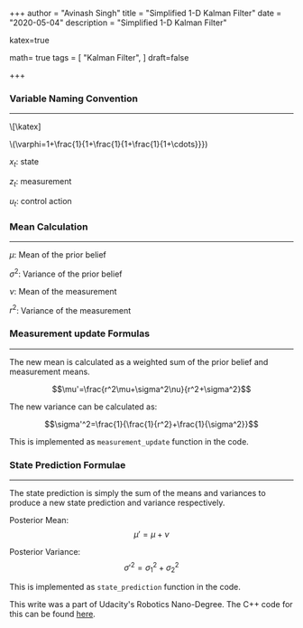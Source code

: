 +++
author = "Avinash Singh"
title = "Simplified 1-D Kalman Filter"
date = "2020-05-04"
description = "Simplified 1-D Kalman Filter"

katex=true

math= true
tags = [
    "Kalman Filter",
]
draft=false

+++


### Variable Naming Convention

---


\\[\katex]

\\(\varphi=1+\frac{1}{1+\frac{1}{1+\frac{1}{1+\cdots}}})

$x_t$​: state

$z_t$: measurement

$u_t$​: control action

### Mean Calculation

---
$\mu$: Mean of the prior belief

$\sigma^{2}$: Variance of the prior belief

$\nu$: Mean of the measurement

$r^{2}$: Variance of the measurement

### Measurement update Formulas

---
The new mean is calculated as a weighted sum of the prior belief and measurement means.

$$\mu'=\frac{r^2\mu+\sigma^2\nu}{r^2+\sigma^2}$$

The new variance can be calculated as:

$$\sigma'^2=\frac{1}{\frac{1}{r^2}+\frac{1}{\sigma^2}}$$

This is implemented as `measurement_update` function in the code.

### State Prediction Formulae

---
The state prediction is simply the sum of the means and variances to produce a new state prediction and variance respectively.

Posterior Mean: $$\mu'=\mu +\nu$$

Posterior Variance: 
$$\sigma'^2=\sigma^2_1 + \sigma^2_2$$

This is implemented as `state_prediction` function in the code.

This write was a part of Udacity's Robotics Nano-Degree. The C++ code for this can be found [here]().
